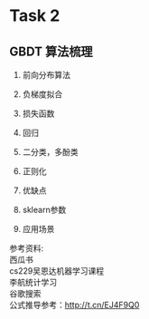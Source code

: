 # Task 2

## GBDT 算法梳理

1. 前向分布算法

2. 负梯度拟合

3. 损失函数

4. 回归

5. 二分类，多酚类

6. 正则化

7. 优缺点

8. sklearn参数

9. 应用场景

参考资料: \
    西瓜书 \
    cs229吴恩达机器学习课程 \
    李航统计学习 \
    谷歌搜索 \
    公式推导参考：http://t.cn/EJ4F9Q0
